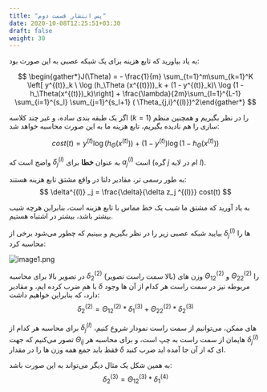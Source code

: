 ```yaml
---
title: "پس انتشار قسمت دوم"
date: 2020-10-08T12:25:51+03:30
draft: false
weight: 30
---
```

به یاد بیاورید که تابع هزینه برای یک شبکه عصبی به این صورت بود:

$$
\begin{gather*}J(\Theta) = - \frac{1}{m} \sum_{t=1}^m\sum_{k=1}^K \left[ y^{(t)}_k \ \log (h_\Theta (x^{(t)}))_k + (1 - y^{(t)}_k)\ \log (1 - h_\Theta(x^{(t)})_k)\right] + \frac{\lambda}{2m}\sum_{l=1}^{L-1} \sum_{i=1}^{s_l} \sum_{j=1}^{s_l+1} ( \Theta_{j,i}^{(l)})^2\end{gather*}
$$

اگر یک طبقه بندی ساده، و <span class="top-dict" data-tipso="non-multiclass">غیر چند کلاسه</span> ($k=1$) را در نظر بگیریم و همچنین منظم سازی را هم نادیده بگیریم، تابع هزینه ما به این صورت محاسبه خواهد شد:

$$
cost(t) = y^{(t)} \log(h_\Theta(x^{(t)})) + (1 - y^{(t)}) \log(1 - h_\Theta(x^{(t)}))
$$

واضح است که $\delta^{(l)} _j$ به عنوان **خطا** برای 
$a^{(l)} _j$ است
(گره $j$ ام در لایه $l$).

به طور رسمی تر، مقادیر دلتا در واقع مشتق تابع هزینه هستند:
$$
\delta^{(l)} _j = \frac{\delta}{\delta z_j ^{(l)}} cost(t)
$$

به یاد آورید که مشتق ما شیب یک خط مماس با تابع هزینه است،
بنابراین هرچه شیب بیشتر باشد، بیشتر در اشتباه هستیم.

بیایید شبکه عصبی زیر را در نظر بگیریم و ببینیم که چطور می‌شود برخی از 
$\delta^{(l)} _j$ ها را محاسبه کرد:

![image1.png](../images/image1.png?width=35pc)

در تصویر بالا برای محاسبه $\delta^{(2)} _2$ (بالا سمت راست تصویر)
وزن های $\Theta ^ {(2)} _{12}$ و $\Theta ^ {(2)} _{22}$ را با هم ضرب کرده ایم، و
مقادیر $\delta$ مربوطه نیز در سمت راست هر کدام از آن ها وجود دارد،
که بنابراین خواهیم داشت:
$$
\delta^{(2)} _2 = \Theta ^ {(2)} _{12} \ast \delta^{(3)} _1 +  \Theta ^ {(2)} _{22} \ast \delta^{(3)} _2
$$

برای محاسبه هر کدام از $\delta ^ {(l)} _j$ های ممکن،
می‌توانیم از سمت راست نمودار شروع کنیم،
تصور می‌کنیم که جهت $\Theta _ {ij}$ هایمان از سمت راست به چپ است،
و برای محاسبه هر $\delta ^ {(l)} _j$ فقط باید جمع همه وزن ها را در مقدار
$\delta$ ای که از آن جا آمده اید ضرب کنید.

به همین شکل یک مثال دیگر می‌تواند به این صورت باشد:
$$
\delta ^ {(3)} _2 = \Theta ^ {(3)} _{12} \ast \delta^{(4)} _1
$$

